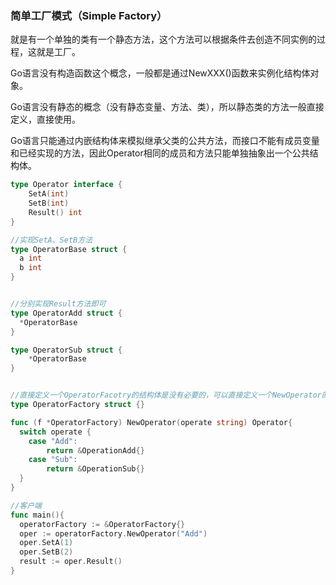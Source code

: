 ### 简单工厂模式（Simple Factory）

就是有一个单独的类有一个静态方法，这个方法可以根据条件去创造不同实例的过程，这就是工厂。

Go语言没有构造函数这个概念，一般都是通过NewXXX()函数来实例化结构体对象。

Go语言没有静态的概念（没有静态变量、方法、类），所以静态类的方法一般直接定义，直接使用。

Go语言只能通过内嵌结构体来模拟继承父类的公共方法，而接口不能有成员变量和已经实现的方法，因此Operator相同的成员和方法只能单独抽象出一个公共结构体。

```go
type Operator interface {
	SetA(int)
	SetB(int)
	Result() int
}

//实现SetA、SetB方法
type OperatorBase struct {
  a int
  b int
}


//分别实现Result方法即可
type OperatorAdd struct {
  *OperatorBase
}

type OperatorSub struct {
	*OperatorBase
}


//直接定义一个OperatorFacotry的结构体是没有必要的，可以直接定义一个NewOperator的方法即可。
type OperatorFactory struct {}

func (f *OperatorFactory) NewOperator(operate string) Operator{
  switch operate {
    case "Add":
    	return &OperationAdd{}
    case "Sub":
   		return &OperationSub{}
  }
}

//客户端
func main(){
  operatorFactory := &OperatorFactory{}
  oper := operatorFactory.NewOperator("Add")
  oper.SetA(1)
  oper.SetB(2)
  result := oper.Result()
}
```

